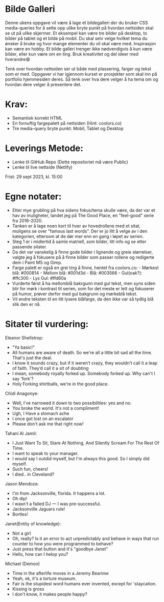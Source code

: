 # Bilde Galleri

Denne ukens oppgave vil være å lage et bildegalleri der du bruker CSS media-queries for å sette opp ulike bryte punkt på hvordan nettsiden skal se ut på ulike skjermer. Et eksempel kan være tre bilder på desktop, to bilder på tablet og et bilde på mobil. Du skal selv velge hvilket tema du ønsker å bruke og hvor mange elementer du vil skal være med. Inspirasjon kan være en hobby. Et bilde galleri trenger ikke nødvendigvis å kun være bilder, eller kun være om en ting. Bruk kreativitet og del ideer med hverandre😄

Tenk over hvordan nettsiden ser ut både med plassering, farger og tekst som er med. Oppgaver vi har igjennom kurset er prosjekter som skal inn på portfolio hjemmesiden deres. Så tenk over hva dere velger å ha tema om og hvordan dere velger å presentere det.

# Krav:
- Semantisk korrekt HTML
- En fornuftig fargepalett på nettsiden (Hint: coolors.co)
- Tre media-query bryte punkt: Mobil, Tablet og Desktop

# Leverings Metode:
- Lenke til GitHub Repo (Dette repositoriet må være Public)
- Lenke til live nettside (Netlify)

Frist: 29 sept 2023, kl. 15:00



# Egne notater:
- Etter mye grubling på hva sidens fokus/tema skulle være, da der var et hav av muligheter, landet jeg på The Good Place, en "feel-good" serie fra 2016-2020.
- Tanken er å lage noen kort til hver av hovedrollene med et sitat, muligens se over "famous last words". Der er jo litt å velge av i den kategorien, ettersom at de dør mer enn en gang i løpet av serien.
- Steg 1 er i midlertid å samle matriell, som bilder, litt info og se etter passende sitater.
- Da det var vanskelig å finne gode bilder i lignende og greie størrelser, valgte jeg å fokusere på å finne bilder som passer rollene og redigerte dem i Paint MS og Gimp.
- Farge palett er også en grei ting å finne, hentet fra coolors.co:
        - Mørkest blå: #000814
        - Mellom blå: #001d3d
        - Blå: #003566
        - Gul(oak?): #ffc300 
        - Lys Gul: #ffd60a
- Vurderte først å ha mellomblå bakrgunn med gul tekst, men syns siden blir for mørk i kontrast til serien, som for det meste er lett og fokuserer på humor, prøver derfor med gul bakgrunn og mørkeblå tekst. 
- Vil endre teksten til en litt lysere blåfarge, da den ikke var så tydlig blå slik den er nå.


# Sitater til vurdering:

Eleanor Shellstrop:
- "Ya basic!" 
- All humans are aware of death. So we're all a little bit sad all the time. That's just the deal.
- I know it sounds crazy, but if it weren’t crazy, they wouldn’t call it a leap of faith. They’d call it a sit of doubting
- I mean, somebody royally forked up. Somebody forked up. Why can't I say 'fork'?
- Holy Forking shirtballs, we're in the good place.

Chidi Anagonye:
- Well, I've narrowed it down to two possibilities: yes and no.
- You broke the world. It's not a compliment!
- Ugh, I Have a stomach ache
- I once got lost on an escalator
- Please don't ask me that right now!

Tahani Al Jamil:
- I Just Want To Sit, Stare At Nothing, And Silently Scream For The Rest Of Time.
- I want to speak to your manager.
- I would say I outdid myself, but I'm always this good. So I simply did myself.
- Such fun, cheers!
- I died.. in Cleveland?

Jason Mendoza:
- I'm from Jacksonville, florida. It happens a lot.
- Oh dip!
- I wasn't a failed DJ — I was pre-successful.
- Jacksonville Jaguars rule!
- Bortles!

Janet(Entity of knowledge):
- Not a girl
- Oh, really? Is it an error to act unpredictably and behave in ways that run counter to how you were programmed to behave?
- Just press that button and it's "goodbye Janet"
- Hello, how can I helop you?

Michael (Demon)
- Time in the afterlife moves in a Jeremy Bearime
- Yeah, ok, it's a torture museum.
- Fair is the stupidest word humans ever invented, except for 'staycation.
- Kissing is gross
- I don't know, it makes people happy?